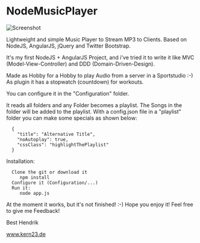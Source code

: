 NodeMusicPlayer
===============

![Screenshot](http://stuff.kern23.de/github/nodemusicbox.jpg "Desktop and Mobile (Responsive) view")

Lightweight and simple Music Player to Stream MP3 to Clients.
Based on NodeJS, AngularJS, jQuery and Twitter Bootstrap.

It's my first NodeJS + AngularJS Project, and i've tried it to write it like MVC (Model-View-Controller) and DDD (Domain-Driven-Design).

Made as Hobby for a Hobby to play Audio from a server in a Sportstudio :-)
As plugin it has a stopwatch (countdown) for workouts.

You can configure it in the "Configuration" folder.

It reads all folders and any Folder becomes a playlist. The Songs in the folder will be added to the playlist.
With a config.json file in a "playlist" folder you can make some specials as shown below:

      {
        "title": "Alternative Title",
        "noAutoplay": true,
        "cssClass": "highlightThePlaylist"
      }

Installation:

      Clone the git or download it
         npm install
      Configure it (Configuration/...)
      Run it:
         node app.js

At the moment it works, but it's not finished! :-)
Hope you enjoy it! Feel free to give me Feedback!

Best
Hendrik

www.kern23.de
